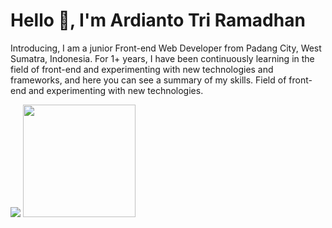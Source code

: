 # Hello 👋, I'm Ardianto Tri Ramadhan 
Introducing, I am a junior Front-end Web Developer from Padang City, West Sumatra, Indonesia. For 1+ years, I have been continuously learning in the field of front-end and experimenting with new technologies and frameworks, and here you can see a summary of my skills. Field of front-end and experimenting with new technologies.

<p>
     <img src="https://github-readme-stats.vercel.app/api?username=ardianto29&hide=contribs,prs&show_icons=true&hide_border=true&count_private=true&custom_title=ardianto29%27s%20GitHub%20Stats&theme=discord_old_blurple" />
     <img src="https://github-readme-stats.vercel.app/api/top-langs/?username=ardianto29&layout=compact&hide_border=true&custom_title=ardianto29%27s%20GitHub%20Stats&theme=discord_old_blurple" height=180 />
</p>
